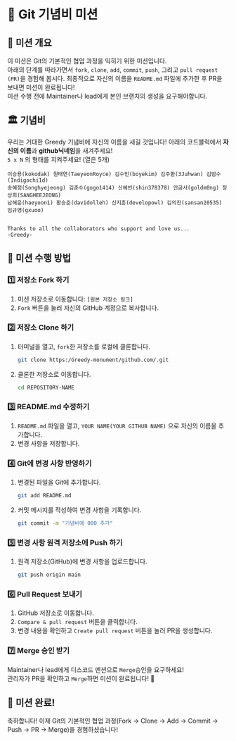 # 🎯 Git 기념비 미션

## 📌 미션 개요
이 미션은 Git의 기본적인 협업 과정을 익히기 위한 미션입니다.<br/>아래의 단계를 따라가면서 `fork`, `clone`, `add`, `commit`, `push`, 그리고 `pull request (PR)`을 경험해 봅시다. 최종적으로 자신의 이름을 `README.md` 파일에 추가한 후 PR을 보내면 미션이 완료됩니다!<br/>
미션 수행 전에 Maintainer나 lead에게 본인 브랜치의 생성을 요구해야합니다.

## 🏛 기념비
우리는 거대한 Greedy 기념비에 자신의 이름을 새길 것입니다! 아래의 코드블럭에서 **자신의 이름**과 **github닉네임**을 새겨주세요!<br/>
`5 x N` 의 형태를 지켜주세요! (열은 5개)

```
이승용(kokodak) 원태연(TaeyeonRoyce) 김수민(boyekim) 김주환(3Juhwan) 김범수(Indigochi1d)
송혜정(Songhyejeong) 김준수(gogo1414) 신혜빈(shin378378) 안금서(goldm0ng) 정상희(SANGHEEJEONG)
남해윤(haeyoon1) 황승준(davidolleh) 신지훈(developowl) 김의진(sansan20535) 임규영(gxuoo)


Thanks to all the collaborators who support and love us...
-Greedy-
```

## 🚀 미션 수행 방법

### 1️⃣ 저장소 Fork 하기
1. 미션 저장소로 이동합니다: `[원본 저장소 링크]`
2. `Fork` 버튼을 눌러 자신의 GitHub 계정으로 복사합니다.

### 2️⃣ 저장소 Clone 하기
1. 터미널을 열고, `fork`한 저장소를 로컬에 클론합니다.
    ```sh
    git clone https:/Greedy-monument/github.com/.git
    ```
2. 클론한 저장소로 이동합니다.
    ```sh
    cd REPOSITORY-NAME
    ```

### 3️⃣ README.md 수정하기
1. `README.md` 파일을 열고, `YOUR NAME(YOUR GITHUB NAME)` 으로 자신의 이름울 추가합니다.
2. 변경 사항을 저장합니다.

### 4️⃣ Git에 변경 사항 반영하기
1. 변경된 파일을 Git에 추가합니다.
    ```sh
    git add README.md
    ```
2. 커밋 메시지를 작성하여 변경 사항을 기록합니다.
    ```sh
    git commit -m "기념비에 000 추가"
    ```

### 5️⃣ 변경 사항 원격 저장소에 Push 하기
1. 원격 저장소(GitHub)에 변경 사항을 업로드합니다.
    ```sh
    git push origin main
    ```

### 6️⃣ Pull Request 보내기
1. GitHub 저장소로 이동합니다.
2. `Compare & pull request` 버튼을 클릭합니다.
3. 변경 내용을 확인하고 `Create pull request` 버튼을 눌러 PR을 생성합니다.

### 7️⃣ Merge 승인 받기
Maintainer나 lead에게 디스코드 멘션으로 `Merge`승인을 요구하세요!<br/>
관리자가 PR을 확인하고 `Merge`하면 미션이 완료됩니다! 🎉

## 🎉 미션 완료!

축하합니다! 이제 Git의 기본적인 협업 과정(Fork → Clone → Add → Commit → Push → PR → Merge)을 경험하셨습니다! 
